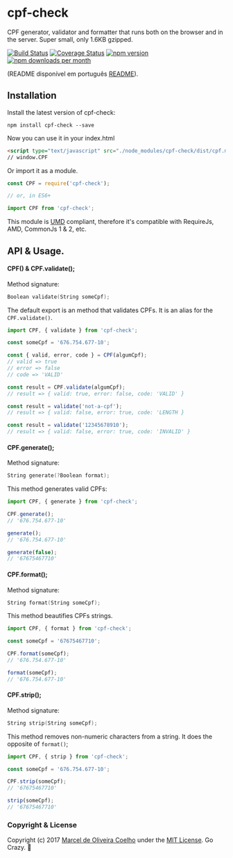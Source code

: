 # cpf-check
CPF generator, validator and formatter that runs both on the browser and in the server. Super small, only 1.6KB gzipped.

[![Build Status](https://travis-ci.org/flasd/cpf-check.svg?branch=master)](https://travis-ci.org/flasd/cpf-check) 
[![Coverage Status](https://coveralls.io/repos/github/flasd/cpf-check/badge.svg?branch=master)](https://coveralls.io/github/flasd/cpf-check?branch=master) 
[![npm version](https://badge.fury.io/js/cpf-check.svg)](https://www.npmjs.com/package/cpf-check) 
[![npm downloads per month](https://img.shields.io/npm/dm/cpf-check.svg)](https://www.npmjs.com/package/cpf-check)

(README disponível em português [README](https://github.com/flasd/cpf-check/blob/master/README.md)).
## Installation
Install the latest version of cpf-check:
```
npm install cpf-check --save
```
Now you can use it in your index.html
```html
<script type="text/javascript" src="./node_modules/cpf-check/dist/cpf.min.js"></script>
// window.CPF
```
Or import it as a module.
```javascript
const CPF = require('cpf-check');

// or, in ES6+

import CPF from 'cpf-check';
```
This module is [UMD](https://github.com/umdjs/umd) compliant, therefore it's compatible with  RequireJs, AMD, CommonJs 1 & 2, etc.

## API & Usage.
#### CPF() & CPF.validate();
Method signature:
```c
Boolean validate(String someCpf);
```
The default export is an method that validates CPFs. It is an alias for the `CPF.validate()`.
```javascript
import CPF, { validate } from 'cpf-check';

const someCpf = '676.754.677-10';

const { valid, error, code } = CPF(algumCpf);
// valid => true
// error => false
// code => 'VALID'

const result = CPF.validate(algumCpf);
// result => { valid: true, error: false, code: 'VALID' }

const result = validate('not-a-cpf');
// result => { valid: false, error: true, code: 'LENGTH }

const result = validate('12345678910');
// result => { valid: false, error: true, code: 'INVALID' }
```


#### CPF.generate();
Method signature:
```c
String generate(?Boolean format);
```
This method generates valid CPFs:

```javascript
import CPF, { generate } from 'cpf-check';

CPF.generate();
// '676.754.677-10'

generate();
// '676.754.677-10'

generate(false);
// '67675467710'
```

#### CPF.format();
Method signature:
```c
String format(String someCpf);
```
This method beautifies CPFs strings.
```javascript
import CPF, { format } from 'cpf-check';

const someCpf = '67675467710';

CPF.format(someCpf);
// '676.754.677-10'

format(someCpf);
// '676.754.677-10'
```

#### CPF.strip();
Method signature:
```c
String strip(String someCpf);
```
This method removes non-numeric characters from a string. It does the opposite of `format()`;
```javascript
import CPF, { strip } from 'cpf-check';

const someCpf = '676.754.677-10';

CPF.strip(someCpf);
// '67675467710'

strip(someCpf);
// '67675467710'
```

### Copyright & License

Copyright (c) 2017 [Marcel de Oliveira Coelho](https://github.com/flasd) under the [MIT License](https://github.com/flasd/cpf-check/blob/master/LICENSE.md). Go Crazy. :rocket:
